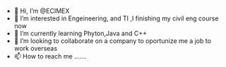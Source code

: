 - 👋 Hi, I’m @ECIMEX
- 👀 I’m interested in Engeineering, and TI ,I finishing my civil eng course now
- 🌱 I’m currently learning Phyton,Java and C++
- 💞️ I’m looking to collaborate on a company to oportunize me a job to work overseas 
- 📫 How to reach me .......

<!---
ECIMEX/ECIMEX is a ✨ special ✨ repository because its `README.md` (this file) appears on your GitHub profile.
You can click the Preview link to take a look at your changes.
--->
